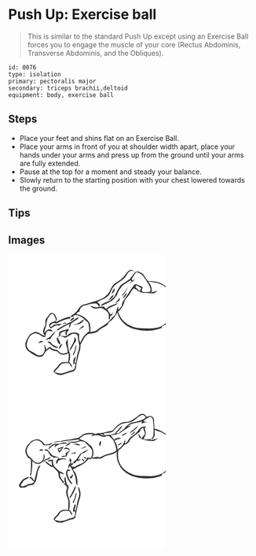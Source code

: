 # Push Up: Exercise ball
> This is similar to the standard Push Up except using an Exercise Ball forces you to engage the muscle of your core (Rectus Abdominis, Transverse Abdominis, and the Obliques).

``` 
id: 0076 
type: isolation 
primary: pectoralis major 
secondary: triceps brachii,deltoid 
equipment: body, exercise ball 
``` 

## Steps

 - Place your feet and shins flat on an Exercise Ball.
 - Place your arms in front of you at shoulder width apart, place your hands under your arms and press up from the ground until your arms are fully extended.
 - Pause at the top for a moment and steady your balance.
 - Slowly return to the starting position with your chest lowered towards the ground.

## Tips


## Images

<svg width="241pt" height="300" viewBox="0 0 241 225" xmlns="http://www.w3.org/2000/svg"><g fill="#FFF"><path d="M0 0h241v48.5c-3.89-2.46-7.61-5.48-12.17-6.58-4.89-1.27-9.99-1.6-15.02-1.48-2.82-2.46-4.5-5.8-6.45-8.91-2.14-3.26-6.03-4.41-9.38-5.96-1.23.3-2.45.6-3.67.9-3.16 3.51-5.72 7.52-8.81 11.07-4.49 3.62-9.98 5.88-14.2 9.85-3.63 4.71-5.98 10.2-8.33 15.61-2.16 2.46-4.63 4.68-7.23 6.66-4.64 2.69-11.04 3.5-14.09 8.22l-.02.71c5.43-1.83 10.34-4.84 15.42-7.45 3.76-1.87 5.8-5.73 8.68-8.61 1.8-5.54 4.72-10.71 8.77-14.92 3.79-3.29 8.37-5.46 12.46-8.33.61.7 1.21 1.41 1.81 2.12-1.4.85-2.81 1.68-4.23 2.49.12.11.36.33.49.44 3.33-1.87 6.6-3.96 8.97-7.02-1.41.74-2.81 1.53-4.17 2.35-.4-.64-.79-1.28-1.18-1.92 1.93-4.07 4.28-7.93 7.35-11.25 3.93 1.64 8.2 3.21 10.67 6.91 3.99 5.58 8 11.3 10.44 17.76.9 1.76.09 3.63-.38 5.38-3.81.64-7.76 1.17-11.58.3-2.39-1.77.33-5.05-.03-7.56-2.9-1.24-5.86-2.29-8.69-3.65-1.81-1.18-3.82.26-4.92 1.72-4.41 5.77-7.84 12.2-12.2 18.02-2.71 3.84-5.75 7.89-5.76 12.81-1.68 2.04-3.4 4.04-5.09 6.07-.3-1.93-.59-3.85-.92-5.77-1.34 4.55-2.84 9.04-4.17 13.58-5.18 3.63-8.25 9.43-13.33 13.16-4.33 3.35-9.54 5.42-13.6 9.15-2.86 3.07-7.43 2.44-11.03 4.03.29-4.44.43-9-.86-13.3-1.25-3.63-4.47-5.99-7.13-8.55-3.78-3.47-8.94-4.51-13.64-6.15 1.13-1.13 2.25-2.27 3.35-3.42.38.14 1.15.43 1.53.58.1-4.87 3.44-8.96 8.18-10.03 6.05-1.03 11.92-3.91 18.18-2.75 1.42.74 2.05 2.33 3.05 3.49.74 1.43 2.35.16 2.11-1.08-.35-2.22-2.66-3.11-4.03-4.63 4.31-3.55 10.09-4.5 14.49-7.96 5.61-3.28 6.16-10.36 9.87-15.14 5.05-6.82 14.26-8.95 19.01-16.06 1.8-3.01 3.36-6.51 6.65-8.17 2.25-.83 4.66-.14 6.96.04-2.33-.9-4.87-2.67-7.42-1.5-5.51 3.15-7.74 9.51-12.69 13.27-3.99 3.83-9.82 5.31-13.06 9.97-3.53 4.01-4.16 9.84-8.21 13.47-2.72 2.52-5.3 5.43-8.86 6.78-3.85 1.56-7.69 3.18-11.72 4.23-4.8 1.21-9.31 3.45-14.23 4.19-4.29.59-7.7 3.74-9.89 7.3-2.74 4.82-7.48 7.99-11.99 10.98.7.56 1.39 1.12 2.09 1.68 1.63-1.26 3.29-2.5 4.95-3.74 1.52.22 3.04.43 4.56.65 2.05 1.26 4.3 2.16 6.39 3.34 3.09 2.4 5.43 5.72 8.99 7.51 1.08 4.47 1.89 9.01 1.88 13.62-6.48 3.96-11.21 10.25-13.65 17.4-2.77-4.05-1.89-9-2-13.59-5.78-3.52-13.73-2.53-18.31 2.52-1.09.42-2.21.8-3.31 1.2-1.89-.33-3.79-.57-5.69-.8l.01.85c2.06.44 4.08 1.09 5.79 2.38 4.04-1.6 7.34-4.55 11.32-6.22 2.61-.5 6.46-.42 7.81 2.35.78 2.54.59 5.26 1.12 7.86.42 3.01 1.67 5.91 1.46 8.99-.28 5.63-2.94 10.76-3.72 16.29-.42 2.82-1.05 5.61-1.48 8.43-.52.23-1.55.71-2.07.94.67-3.47 1.61-6.89 1.99-10.4-3.79 2.74-4.68 8.42-3.27 12.67l1.12-2.44c.54.6 1.07 1.2 1.61 1.81-.42 2.77-.53 5.77-2.3 8.11-6.09 1.35-11.67 4.33-17.8 5.53-4.08.9-8.11-.69-11.97-1.82 1.41-2.1 3.1-3.97 4.93-5.71 2.57-2.48 3.9-6.45 7.65-7.5 3.2-.53 6.51-.7 9.73-.23 1.83 2.1 3.08 4.63 4.86 6.77-.11-3.52-2.09-6.49-4.66-8.73 1.65-4.77 2.13-10.12.34-14.93-2.27-6.38-2.79-13.25-2.39-19.98-1.22 1.61-2.53 3.23-3.12 5.19.48 5.09 3.13 9.91 3 15.07-3.45 1.11-7.3 2.7-10.82.91-1.98-1.26-3.55-3.05-5.2-4.7-1.79-.25-3.6-.35-5.35-.82-2.39-.77-4.01-2.96-6.38-3.74-1.81 1.23-3.35 2.8-4.91 4.32-.66-2.74-1.3-5.62-3.34-7.71.3 3.27 1.85 6.7.41 9.9-.98 2.54-2.28 5.63-5.34 6.08-5.33 1.83-9.4-3.34-13.92-5.25-4.67-1.97-8.49-6.77-7.94-12.01 1.13-4.11 2.47-8.36 5.13-11.76 2.73-2.85 6.83-5.16 10.86-3.89 3.41 1.04 6.14 3.47 9.22 5.16 1.34.45 3.55.41 3.66-1.43.19-3 .77-6.88 4.05-7.99 2.15.19 4.21.84 6.34 1.17.18-2.88-3.15-3.11-5.25-3.52-3.12.78-5.29 3.48-7.49 5.66.56-2.95 1.64-5.74 2.61-8.57 1.39-4.13 1-8.71 2.72-12.74 2.03-2.92 3.62-6.59 7.09-8.08 3.72 1.86 4.77 6.34 6.05 9.95-2.05 3.26-7.27 2.13-9.54 5.43-2.49 2.05-.33 5.12.96 7.19 4.13-1.65 7.65-6.09 12.48-4.28 1.78-.84 3.53-1.73 5.29-2.61-4.09.13-8.22.05-12.22 1.05-1.67 1.28-3.5 4.3-5.89 3.06-1.39-1.5.88-2.69 1.75-3.75 2.11-2.36 5.36-1.53 8.09-1.18 6.58-3.83 13.7-6.65 21.3-7.56-.36-.9-.71-1.81-1.06-2.71-7.81 1.33-14.89 4.87-21.85 8.47.67-1.49 1.35-2.96 2.04-4.43-1.14-3.04-1.94-6.47-4.67-8.54-1.91-1.89-5.51-1.65-6.85.81-1.8 2.85-4.25 5.24-5.92 8.16-.71 3.23.56 6.74-.93 9.82-1.29 2.93-3.12 5.79-3.08 9.12.54 2.15 2.02 3.91 3 5.86-5.68-.81-9.71-7.16-15.92-5.73-3.43 1.43-7.38 3-9 6.62-2.78 4.93-6.83 10.6-4.32 16.5 1.4 5.07 6.37 7.61 10.35 10.43 4.15 2.24 8.8 5.2 13.71 3.76 2.41-.52 3.23-3.2 4.54-4.97 1.8-3.36 5.25-5.25 7.94-7.79 2.68 3.21 6.67 4.39 10.72 4.48 2.5 1.85 4.59 4.71 7.91 5.02 3.41.82 6.83-.33 9.82-1.93 1.7 4.51.4 9.2-.47 13.71-2.78-.11-5.6-.31-8.36.15-3.65 1.06-6.18 4.21-8.09 7.32-2.23 1.98-4.19 4.24-5.78 6.75 3.04 4.2 8.32 6.05 13.35 5.1 5.44-1.84 10.81-3.94 16.43-5.19 3.59-.75 4.69-4.92 4.98-8.08.3-4.57 1.56-9 2.66-13.42 1.44-6.54 4.44-12.86 3.94-19.71 3.87-5.23 5.44-12.57 11.65-15.75 4.15-1.1 8.57-1.12 12.61-2.65 2.47-1.31 4.11-3.73 6.52-5.12 4.5-2.98 10.77-4.52 12.58-10.26 5.78-3.57 9.64-9.3 12.98-15.06 2.77 12.4 13.39 21.78 25.3 25.25 14.16 4.05 29.76 3.96 43.43-1.88-.35-.27-1.06-.8-1.42-1.07 1.99-1.76 4.51-2.72 6.92-3.75V225H0V0m176.67 58.76c-1.4 1.48-2.58 3.15-3.38 5.03 5.1-3.48 7.22-9.34 9.45-14.8-2.21 3.14-3.4 6.93-6.07 9.77m-18.56 1.19c2.63-2.04 4.93-4.79 4.71-8.34-2.91 1.84-3.92 5.2-4.71 8.34m16.91 7.42c2.77-2.42 6.19-5.45 6.05-9.42-2.34 2.9-5.12 5.69-6.05 9.42m-21.78 1.98c3.71-1.23 6.8-3.87 7.73-7.77-3.63 1.06-5.06 5.32-7.73 7.77m16.59-3.26c-1.67 3.12-3.99 5.79-7.03 7.63 3.27-.95 9.43-3.28 7.03-7.63m-20.14 16.7c-1.27-1.18-2.52-2.39-3.76-3.6-3.36.21-6.74.3-10.06 1-3.84 1.12-7.04-2.09-10.79-2.17 2.3 1.87 4.64 4.34 7.84 4.31 3.05.27 5.97-1.02 8.99-.91 3.8.86 6.74 3.64 9.66 6.05 3.23 3.23 1.75 8.21 2.18 12.26 2.02-1.44 1.77-4.1 2.21-6.26.49-.12 1.47-.36 1.96-.49.94-1.74 1.84-3.51 2.55-5.36-.8.85-1.57 1.72-2.31 2.63-.39.32-1.17.97-1.56 1.29-1.72-2.62-3.38-5.28-5.27-7.79 4.85-4.67 12.12-5.18 16.88-9.9-6.57 2.07-13.54 3.82-18.52 8.94m-55.16 18.7c1.35-.59 2.76-1.14 3.89-2.11.79-1.01 3.49-2.02 1.65-3.53-2.43 1.14-4.82 2.92-5.54 5.64m.05 1.89c-7.16 3.04-14.07 6.68-20.46 11.12.34.29 1.01.87 1.35 1.16 5.74-4.02 11.98-7.21 18.42-9.95-.6 2.03-1.13 4.09-.99 6.23 1.76-1.71 2.82-4.04 2.61-6.53 3.21-2.43 6.53-4.71 9.99-6.77 1.23-.66 1.88-1.74 1.95-3.23-4.69 2-8.54 5.39-12.87 7.97m5.44 3.41c.6.21 1.19.41 1.78.62 3.07-1.56 7.02-.57 9.63-3.08 1.74-1.56 4.33-2.99 3.84-5.75-4.56 3.56-9.28 7.51-15.25 8.21m-16.43-1.97c1.47.78 3.28.24 4.87.17.03-.28.1-.84.13-1.12-1.51-.01-4.18-.46-5 .95m30.87 3.4c-1.9 1.61-3.77 3.25-5.67 4.87-.09.5-.28 1.5-.37 1.99.62-.7 1.24-1.41 1.86-2.12 1.8-.9 3.54-1.93 5.31-2.89-.39-.61-.79-1.22-1.13-1.85m-36.28 9.53c-.25 1.79-.47 3.58-.66 5.38-.49 1.05-.94 2.12-1.37 3.21 1.32-1.04 2.52-2.21 3.69-3.41-.01-.77-.02-2.3-.03-3.07 2.55-2.31 6.06-2.97 9.23-3.99-2.34 2.02-1.95 4.59-.98 7.13h1.27c.02-2.67.2-5.53 2.68-7.1.06-.75.17-2.24.23-2.99-4.54 2.01-9.58 2.57-14.06 4.84m-13.1 6.16c-2.01 2.88-6.24 3.13-7.84 6.41 1.82-.45 3.52-1.2 5.18-2.04.34.49 1.02 1.48 1.36 1.97 1.37-4.87 5.25-8.1 7.95-12.14 1.17-.62 2.36-1.19 3.5-1.87-4.26 1.15-7.6 4.2-10.15 7.67m8.79 3.79c.53 1.7.98 3.43 1.41 5.17 1.46 1.15 2.14 4.25 4.34 3.73-.13-3.88-2.84-6.97-4.07-10.53-.56.54-1.12 1.08-1.68 1.63m27.41-1.72c.5 7.78-6.04 13.37-7.69 20.5 4.93-3.59 5.36-10.59 10.06-14.29-.37-2.15.28-5.35-2.37-6.21m-55.41 9.05c2.65-.64 5.25-1.47 7.79-2.47-2.73-2.22-6.48-.44-7.79 2.47m13.57-1.85c2.5 1.08 4.79 2.52 6.54 4.65 2.74 3.13 7.15 5.27 11.29 3.85-2.97-1.4-6.08-2.51-8.96-4.11-1.69-1.28-2.65-3.29-4.35-4.56-1.38-1.11-3.06-.1-4.52.17m18 11.34c2.28-2.47 3.78-5.52 5.34-8.47-3.99.68-4.94 5.07-5.34 8.47M101.1 147c-.59 2.37-3.38 4.55-1.62 7.02 2.64-5.06 4.41-10.56 4.96-16.25-2.43 2.44-2.09 6.21-3.34 9.23z"/><path d="M214.15 41.01c4.28.68 8.58 1.26 12.85 1.99 5.06 1.4 9.73 3.98 14 7.01v54.34c-3.18 2.57-6.64 4.92-10.53 6.27-5.1 1.55-10.48 1.91-15.78 2.05-9.66-.5-19.96.36-28.67-4.66-8.82-3.92-15.43-11.84-18.1-21.07 4.78-3.84 8.05-9.23 9.64-15.12.78-4.13 4.52-6.42 6.75-9.68 2.68-3.46 4.1-7.84 7.58-10.67 5.11 2.82 9.93 7.08 16.09 7.12 3.68-.35 7.36-.04 11.01.5 3.63.71 6.61-1.88 9.34-3.83-3.22.75-6.41 1.63-9.65 2.29 2.35-5.99-1.52-11.65-4.53-16.54z"/><path d="M195.62 46.79c2.81.96 5.23 2.69 7.65 4.36-.94 1.54-1.75 3.17-2.17 4.94-2.35-2.08-4.51-4.36-6.79-6.52l1.31-2.78z"/></g><g fill="#333"><path d="M185.71 23.77c2.55-1.17 5.09.6 7.42 1.5-2.3-.18-4.71-.87-6.96-.04-3.29 1.66-4.85 5.16-6.65 8.17-4.75 7.11-13.96 9.24-19.01 16.06-3.71 4.78-4.26 11.86-9.87 15.14-4.4 3.46-10.18 4.41-14.49 7.96 1.37 1.52 3.68 2.41 4.03 4.63.24 1.24-1.37 2.51-2.11 1.08-1-1.16-1.63-2.75-3.05-3.49-6.26-1.16-12.13 1.72-18.18 2.75-4.74 1.07-8.08 5.16-8.18 10.03-.38-.15-1.15-.44-1.53-.58-1.1 1.15-2.22 2.29-3.35 3.42 4.7 1.64 9.86 2.68 13.64 6.15 2.66 2.56 5.88 4.92 7.13 8.55 1.29 4.3 1.15 8.86.86 13.3 3.6-1.59 8.17-.96 11.03-4.03 4.06-3.73 9.27-5.8 13.6-9.15 5.08-3.73 8.15-9.53 13.33-13.16 1.33-4.54 2.83-9.03 4.17-13.58.33 1.92.62 3.84.92 5.77 1.69-2.03 3.41-4.03 5.09-6.07.01-4.92 3.05-8.97 5.76-12.81 4.36-5.82 7.79-12.25 12.2-18.02 1.1-1.46 3.11-2.9 4.92-1.72 2.83 1.36 5.79 2.41 8.69 3.65.36 2.51-2.36 5.79.03 7.56 3.82.87 7.77.34 11.58-.3.47-1.75 1.28-3.62.38-5.38-2.44-6.46-6.45-12.18-10.44-17.76-2.47-3.7-6.74-5.27-10.67-6.91-3.07 3.32-5.42 7.18-7.35 11.25.39.64.78 1.28 1.18 1.92 1.36-.82 2.76-1.61 4.17-2.35-2.37 3.06-5.64 5.15-8.97 7.02-.13-.11-.37-.33-.49-.44 1.42-.81 2.83-1.64 4.23-2.49-.6-.71-1.2-1.42-1.81-2.12-4.09 2.87-8.67 5.04-12.46 8.33-4.05 4.21-6.97 9.38-8.77 14.92-2.88 2.88-4.92 6.74-8.68 8.61-5.08 2.61-9.99 5.62-15.42 7.45l.02-.71c3.05-4.72 9.45-5.53 14.09-8.22 2.6-1.98 5.07-4.2 7.23-6.66 2.35-5.41 4.7-10.9 8.33-15.61 4.22-3.97 9.71-6.23 14.2-9.85 3.09-3.55 5.65-7.56 8.81-11.07 1.22-.3 2.44-.6 3.67-.9 3.35 1.55 7.24 2.7 9.38 5.96 1.95 3.11 3.63 6.45 6.45 8.91 5.03-.12 10.13.21 15.02 1.48 4.56 1.1 8.28 4.12 12.17 6.58v1.51c-4.27-3.03-8.94-5.61-14-7.01-4.27-.73-8.57-1.31-12.85-1.99 3.01 4.89 6.88 10.55 4.53 16.54 3.24-.66 6.43-1.54 9.65-2.29-2.73 1.95-5.71 4.54-9.34 3.83-3.65-.54-7.33-.85-11.01-.5-6.16-.04-10.98-4.3-16.09-7.12-3.48 2.83-4.9 7.21-7.58 10.67-2.23 3.26-5.97 5.55-6.75 9.68-1.59 5.89-4.86 11.28-9.64 15.12 2.67 9.23 9.28 17.15 18.1 21.07 8.71 5.02 19.01 4.16 28.67 4.66 5.3-.14 10.68-.5 15.78-2.05 3.89-1.35 7.35-3.7 10.53-6.27v2.26c-2.41 1.03-4.93 1.99-6.92 3.75.36.27 1.07.8 1.42 1.07-13.67 5.84-29.27 5.93-43.43 1.88-11.91-3.47-22.53-12.85-25.3-25.25-3.34 5.76-7.2 11.49-12.98 15.06-1.81 5.74-8.08 7.28-12.58 10.26-2.41 1.39-4.05 3.81-6.52 5.12-4.04 1.53-8.46 1.55-12.61 2.65-6.21 3.18-7.78 10.52-11.65 15.75.5 6.85-2.5 13.17-3.94 19.71-1.1 4.42-2.36 8.85-2.66 13.42-.29 3.16-1.39 7.33-4.98 8.08-5.62 1.25-10.99 3.35-16.43 5.19-5.03.95-10.31-.9-13.35-5.1 1.59-2.51 3.55-4.77 5.78-6.75 1.91-3.11 4.44-6.26 8.09-7.32 2.76-.46 5.58-.26 8.36-.15.87-4.51 2.17-9.2.47-13.71-2.99 1.6-6.41 2.75-9.82 1.93-3.32-.31-5.41-3.17-7.91-5.02-4.05-.09-8.04-1.27-10.72-4.48-2.69 2.54-6.14 4.43-7.94 7.79-1.31 1.77-2.13 4.45-4.54 4.97-4.91 1.44-9.56-1.52-13.71-3.76-3.98-2.82-8.95-5.36-10.35-10.43-2.51-5.9 1.54-11.57 4.32-16.5 1.62-3.62 5.57-5.19 9-6.62 6.21-1.43 10.24 4.92 15.92 5.73-.98-1.95-2.46-3.71-3-5.86-.04-3.33 1.79-6.19 3.08-9.12 1.49-3.08.22-6.59.93-9.82 1.67-2.92 4.12-5.31 5.92-8.16 1.34-2.46 4.94-2.7 6.85-.81 2.73 2.07 3.53 5.5 4.67 8.54-.69 1.47-1.37 2.94-2.04 4.43 6.96-3.6 14.04-7.14 21.85-8.47.35.9.7 1.81 1.06 2.71-7.6.91-14.72 3.73-21.3 7.56-2.73-.35-5.98-1.18-8.09 1.18-.87 1.06-3.14 2.25-1.75 3.75 2.39 1.24 4.22-1.78 5.89-3.06 4-1 8.13-.92 12.22-1.05-1.76.88-3.51 1.77-5.29 2.61-4.83-1.81-8.35 2.63-12.48 4.28-1.29-2.07-3.45-5.14-.96-7.19 2.27-3.3 7.49-2.17 9.54-5.43-1.28-3.61-2.33-8.09-6.05-9.95-3.47 1.49-5.06 5.16-7.09 8.08-1.72 4.03-1.33 8.61-2.72 12.74-.97 2.83-2.05 5.62-2.61 8.57 2.2-2.18 4.37-4.88 7.49-5.66 2.1.41 5.43.64 5.25 3.52-2.13-.33-4.19-.98-6.34-1.17-3.28 1.11-3.86 4.99-4.05 7.99-.11 1.84-2.32 1.88-3.66 1.43-3.08-1.69-5.81-4.12-9.22-5.16-4.03-1.27-8.13 1.04-10.86 3.89-2.66 3.4-4 7.65-5.13 11.76-.55 5.24 3.27 10.04 7.94 12.01 4.52 1.91 8.59 7.08 13.92 5.25 3.06-.45 4.36-3.54 5.34-6.08 1.44-3.2-.11-6.63-.41-9.9 2.04 2.09 2.68 4.97 3.34 7.71 1.56-1.52 3.1-3.09 4.91-4.32 2.37.78 3.99 2.97 6.38 3.74 1.75.47 3.56.57 5.35.82 1.65 1.65 3.22 3.44 5.2 4.7 3.52 1.79 7.37.2 10.82-.91.13-5.16-2.52-9.98-3-15.07.59-1.96 1.9-3.58 3.12-5.19-.4 6.73.12 13.6 2.39 19.98 1.79 4.81 1.31 10.16-.34 14.93 2.57 2.24 4.55 5.21 4.66 8.73-1.78-2.14-3.03-4.67-4.86-6.77-3.22-.47-6.53-.3-9.73.23-3.75 1.05-5.08 5.02-7.65 7.5-1.83 1.74-3.52 3.61-4.93 5.71 3.86 1.13 7.89 2.72 11.97 1.82 6.13-1.2 11.71-4.18 17.8-5.53 1.77-2.34 1.88-5.34 2.3-8.11-.54-.61-1.07-1.21-1.61-1.81l-1.12 2.44c-1.41-4.25-.52-9.93 3.27-12.67-.38 3.51-1.32 6.93-1.99 10.4.52-.23 1.55-.71 2.07-.94.43-2.82 1.06-5.61 1.48-8.43.78-5.53 3.44-10.66 3.72-16.29.21-3.08-1.04-5.98-1.46-8.99-.53-2.6-.34-5.32-1.12-7.86-1.35-2.77-5.2-2.85-7.81-2.35-3.98 1.67-7.28 4.62-11.32 6.22-1.71-1.29-3.73-1.94-5.79-2.38l-.01-.85c1.9.23 3.8.47 5.69.8 1.1-.4 2.22-.78 3.31-1.2 4.58-5.05 12.53-6.04 18.31-2.52.11 4.59-.77 9.54 2 13.59 2.44-7.15 7.17-13.44 13.65-17.4.01-4.61-.8-9.15-1.88-13.62-3.56-1.79-5.9-5.11-8.99-7.51-2.09-1.18-4.34-2.08-6.39-3.34-1.52-.22-3.04-.43-4.56-.65-1.66 1.24-3.32 2.48-4.95 3.74-.7-.56-1.39-1.12-2.09-1.68 4.51-2.99 9.25-6.16 11.99-10.98 2.19-3.56 5.6-6.71 9.89-7.3 4.92-.74 9.43-2.98 14.23-4.19 4.03-1.05 7.87-2.67 11.72-4.23 3.56-1.35 6.14-4.26 8.86-6.78 4.05-3.63 4.68-9.46 8.21-13.47 3.24-4.66 9.07-6.14 13.06-9.97 4.95-3.76 7.18-10.12 12.69-13.27m9.91 23.02l-1.31 2.78c2.28 2.16 4.44 4.44 6.79 6.52.42-1.77 1.23-3.4 2.17-4.94-2.42-1.67-4.84-3.4-7.65-4.36z"/><path d="M176.67 58.76c2.67-2.84 3.86-6.63 6.07-9.77-2.23 5.46-4.35 11.32-9.45 14.8.8-1.88 1.98-3.55 3.38-5.03zM158.11 59.95c.79-3.14 1.8-6.5 4.71-8.34.22 3.55-2.08 6.3-4.71 8.34zM175.02 67.37c.93-3.73 3.71-6.52 6.05-9.42.14 3.97-3.28 7-6.05 9.42zM153.24 69.35c2.67-2.45 4.1-6.71 7.73-7.77-.93 3.9-4.02 6.54-7.73 7.77zM169.83 66.09c2.4 4.35-3.76 6.68-7.03 7.63 3.04-1.84 5.36-4.51 7.03-7.63zM149.69 82.79c4.98-5.12 11.95-6.87 18.52-8.94-4.76 4.72-12.03 5.23-16.88 9.9 1.89 2.51 3.55 5.17 5.27 7.79.39-.32 1.17-.97 1.56-1.29.74-.91 1.51-1.78 2.31-2.63-.71 1.85-1.61 3.62-2.55 5.36-.49.13-1.47.37-1.96.49-.44 2.16-.19 4.82-2.21 6.26-.43-4.05 1.05-9.03-2.18-12.26-2.92-2.41-5.86-5.19-9.66-6.05-3.02-.11-5.94 1.18-8.99.91-3.2.03-5.54-2.44-7.84-4.31 3.75.08 6.95 3.29 10.79 2.17 3.32-.7 6.7-.79 10.06-1 1.24 1.21 2.49 2.42 3.76 3.6zM94.53 101.49c.72-2.72 3.11-4.5 5.54-5.64 1.84 1.51-.86 2.52-1.65 3.53-1.13.97-2.54 1.52-3.89 2.11zM94.58 103.38c4.33-2.58 8.18-5.97 12.87-7.97-.07 1.49-.72 2.57-1.95 3.23-3.46 2.06-6.78 4.34-9.99 6.77.21 2.49-.85 4.82-2.61 6.53-.14-2.14.39-4.2.99-6.23-6.44 2.74-12.68 5.93-18.42 9.95-.34-.29-1.01-.87-1.35-1.16 6.39-4.44 13.3-8.08 20.46-11.12zM100.02 106.79c5.97-.7 10.69-4.65 15.25-8.21.49 2.76-2.1 4.19-3.84 5.75-2.61 2.51-6.56 1.52-9.63 3.08-.59-.21-1.18-.41-1.78-.62zM83.59 104.82c.82-1.41 3.49-.96 5-.95-.03.28-.1.84-.13 1.12-1.59.07-3.4.61-4.87-.17zM114.46 108.22c.34.63.74 1.24 1.13 1.85-1.77.96-3.51 1.99-5.31 2.89-.62.71-1.24 1.42-1.86 2.12.09-.49.28-1.49.37-1.99 1.9-1.62 3.77-3.26 5.67-4.87zM78.18 117.75c4.48-2.27 9.52-2.83 14.06-4.84-.06.75-.17 2.24-.23 2.99-2.48 1.57-2.66 4.43-2.68 7.1h-1.27c-.97-2.54-1.36-5.11.98-7.13-3.17 1.02-6.68 1.68-9.23 3.99.01.77.02 2.3.03 3.07-1.17 1.2-2.37 2.37-3.69 3.41.43-1.09.88-2.16 1.37-3.21.19-1.8.41-3.59.66-5.38zM65.08 123.91c2.55-3.47 5.89-6.52 10.15-7.67-1.14.68-2.33 1.25-3.5 1.87-2.7 4.04-6.58 7.27-7.95 12.14-.34-.49-1.02-1.48-1.36-1.97-1.66.84-3.36 1.59-5.18 2.04 1.6-3.28 5.83-3.53 7.84-6.41zM73.87 127.7c.56-.55 1.12-1.09 1.68-1.63 1.23 3.56 3.94 6.65 4.07 10.53-2.2.52-2.88-2.58-4.34-3.73-.43-1.74-.88-3.47-1.41-5.17zM101.28 125.98c2.65.86 2 4.06 2.37 6.21-4.7 3.7-5.13 10.7-10.06 14.29 1.65-7.13 8.19-12.72 7.69-20.5zM45.87 135.03c1.31-2.91 5.06-4.69 7.79-2.47-2.54 1-5.14 1.83-7.79 2.47zM59.44 133.18c1.46-.27 3.14-1.28 4.52-.17 1.7 1.27 2.66 3.28 4.35 4.56 2.88 1.6 5.99 2.71 8.96 4.11-4.14 1.42-8.55-.72-11.29-3.85-1.75-2.13-4.04-3.57-6.54-4.65zM77.44 144.52c.4-3.4 1.35-7.79 5.34-8.47-1.56 2.95-3.06 6-5.34 8.47zM101.1 147c1.25-3.02.91-6.79 3.34-9.23-.55 5.69-2.32 11.19-4.96 16.25-1.76-2.47 1.03-4.65 1.62-7.02z"/></g></svg>
<svg width="241pt" height="300" viewBox="0 0 241 225" xmlns="http://www.w3.org/2000/svg"><g fill="#FFF"><path d="M0 0h241v48.46c-5.29-3.88-11.12-6.93-17.64-8.1-.31-4.77-.32-9.55-.75-14.31-.15-2.18-1.98-3.81-3.83-4.7-2.45-.82-4.94.35-7.3.96-1.59-2.14-3.35-4.95-6.46-4.42-3.08-.46-5.24 2.07-7.49 3.68-3.73 2.72-7.56 5.39-11.79 7.28-3.7 1.69-7.98.7-11.76 2.15-5.51 1.96-9.5 6.48-13.29 10.73-1.62 2.08-4.49 2-6.81 2.59-4.05.62-7.77 2.76-11.93 2.64-3.28.01-6.5.66-9.62 1.6-1.16-.77-2.29-1.81-3.78-1.72-4.85-.02-10.14-.33-14.41 2.37-2.62 1.83-5.11 3.83-7.79 5.57-2.52 0-5.03.29-7.44 1.02-6.2 1.8-12.96.95-18.91 3.66-2.94-.38-6.02-.57-8.64 1.07-.89.54-1.77 1.08-2.64 1.63 3.89-1.06 7.75-2.98 11.88-1.88 5.76-1.19 11.59-1.98 17.45-2.35 3.81-.65 7.67-1.68 11.54-.77-5.79 4.37-13.31 2.73-20.02 3.14 3.2.45 6.5.56 9.54 1.74 3.56-.54 7.13-1.29 10.39-2.85 2.37.27 4.74.58 7.1.97 2.64 3.01 5.53 5.79 8.4 8.59 4.67 3.88 4.14 11.37 1.15 16.13-1.21-.13-2.41-.25-3.62-.34-.37-.17-1.12-.51-1.49-.68-1.27 2.37-2.32 4.97-4.38 6.79-4.84 3.77-11.39 4.53-15.99 8.68-.04-.53-.13-1.61-.17-2.14-.43.39-1.27 1.19-1.69 1.58-1.03-.66-2.06-1.32-3.08-1.97 1.31-.96 2.62-1.92 3.96-2.85-.69-.53-1.38-1.05-2.07-1.58-.81.86-1.61 1.72-2.4 2.59.34-.72 1.01-2.16 1.35-2.88l-.58-.23c-3.19.9-3.82 5.37-4.99 8.17 1.74.08 2.27-1.79 3.26-2.84 4.18 6.68 8.45 13.78 9.07 21.82.33 2.65.15 5.65 2.11 7.75 1.09-7-.36-13.97-3.41-20.27-.9-1.38-3.24-2.32-2.83-4.18 2-1.12 4.11-2.04 5.93-3.45 6-2.83 12.62-5.8 16.42-11.5.85-.43 1.7-.85 2.55-1.27.37.3 1.12.91 1.49 1.22.56-.65 1.13-1.29 1.7-1.93 3.68 1.61 7.85.07 11.73.52 4.28.58 6.87-3.56 10.79-4.27 5.43-1.94 11.98-1.89 16.13-6.41-1.86 13.34 4.91 27.51 16.85 33.92 5.7 3.97 12.67 5.07 19.32 6.43 8.39.78 17.02 1 25.2-1.32 2.84-.85 5.58-2.02 8.44-2.84-.42-.24-1.26-.73-1.68-.97 1.98-1.85 4.59-2.73 6.93-4.01V225H0V0m35.36 59.13c-1.4 2.6-4.21 3.93-5.88 6.31-1.72 2.51-3.32 5.36-3.29 8.49-.07 4.3 2.27 8.21 4.88 11.45 1.59.15 2.84 1.23 3.59 2.58-.06 7.93.56 15.92-1.38 23.69.45-.13 1.35-.41 1.8-.55.66-7.18 2.39-14.29 1.3-21.55 1.61 1.15 3.27 2.27 4.76 3.58 2.78.32 6.14 1.6 8.55-.4 2.46-1.77 5.33-2.81 7.93-4.35 2.63-.91 6.65-1.36 6.9-4.85-2.62 1.38-5.09 3.14-8.07 3.65-.97.85-1.95 1.69-2.93 2.53 1.73-3.3 3.48-7.64.71-10.91.1 4.12-.03 9.1-3.72 11.76-3.83 3.27-10.19 1.74-12.91-2.23-1.89-3.02-5.2-4.71-7.42-7.43-1.27-2.37-2.04-5.1-2.01-7.78.94-5.62 4.87-10.28 9.33-13.57 5.68-3.51 13.73-.81 15.79 5.63 3.17.26 6.37.38 9.54.06 1.92-.23 3.84-1.28 4.32-3.28-3.99 1.64-8.24 3.42-12.53 1.63-1.91-4.24-6.05-6.5-10.44-7.35-3.04.65-6.16 1.19-8.82 2.89m44.17 3.63c-4 1.79-8.91-.77-12.54 2.19-2.21 1.93-5.46 3.6-5.55 6.92 3.5-2.5 6.11-6.87 10.85-6.96-.64 1.41-1.3 2.82-1.92 4.24 2.64-1.72 4.82-4.3 8.02-4.97 3.94-1.45 8.16-.68 12.22-1.3-3.19-2.58-7.6-1.43-11.08-.12m7.46 4.42c3.27-.99 6.69-2.51 8.54-5.54-3.65.19-6.23 3.05-8.54 5.54m12.81-3.3c3.59.11 7.02 2.69 10.55 1.53-1.78-1.08-3.67-2.27-5.84-1.98-1.6-.43-3.16.13-4.71.45m11.08 7.02c2.96-.53 5.79-1.59 8.5-2.88-2.99-1.13-5.81 1.88-8.5 2.88m-35.46-.23c.61 2 1.23 4 1.89 5.99 3.93-1.56 5.22-5.73 7.4-8.95-3.18.72-6.3 1.68-9.29 2.96m8.96 1.09c1.54-.19 3.07-.88 4.65-.62 1.82.43 3.75 2.24 5.34.33-1.66-.87-3.36-1.66-5.04-2.48-1.99.26-3.88.97-4.95 2.77m-37.11 1.88c1.85.08 3.7.13 5.56.17.03-.45.08-1.37.11-1.82-2.11-.14-4.46-.53-5.67 1.65m8.52-1.45c-.68 2.45 2.54 1.45 3.95 1.96 1.78 2.25 2.95 4.91 4.62 7.24 1.48.95 3.11 1.6 4.71 2.33-.19.43-.57 1.28-.76 1.71 2.76-1.57 5.88-1.4 8.88-.69-2.22 2.47-5.07 5.15-3.78 8.82.36-.09 1.09-.26 1.45-.35.42-1.32.71-2.7 1.43-3.88 3.91-2.01 8.54-3.47 12.82-1.63-1.59-2.83-5.23-1.73-7.86-2.41-.9.36-1.8.73-2.7 1.09-1.36-3.07-5.22-3.15-7.98-4.17-5.14-1.26-7.31-6.6-10.76-10.02-1.34-.14-2.68-.14-4.02 0m55.2 5.67c-3.95 3.75-5.51 9.73-10.7 12.27-.26.75-.78 2.23-1.04 2.97 2.66-.11 4.55-1.27 4.84-3.89l4.59.15c-.56-1.05-1.11-2.1-1.66-3.16 1.9-2.67 3.48-5.54 5.16-8.35 4.85.78 6.97-4.29 10.92-5.83-4.51.78-7.96 4.1-12.11 5.84m-22.04-.93c-2.03.67-.97 3.01-1.03 4.5-2.18.56-5.85-.53-6.21 2.63 2.6-.58 5.16-1.37 7.82-1.66-.09-4 3.28-6.46 5.28-9.51-2.45.57-3.57 3.11-5.86 4.04m6.78 1.44c2.46.06 4.91-.12 7.36-.35.13-.36.4-1.09.54-1.45-2.69.29-5.5.44-7.9 1.8m19.33 4.86c.73 1.78 2.51 2.51 4.25 2.99-.47-2.15-2.32-2.77-4.25-2.99M93.8 84.92c.4 2.05-1.38 6.72 2.17 6.15.93-.86.14-2.35.26-3.46-.81-.9-1.61-1.8-2.43-2.69m15.18 1.5c-.85 1.21-.6 1.93.75 2.15.86-1.22.6-1.93-.75-2.15m2.96-.06c.95 1.71 2.31 3.14 4.09 4 .57-2.81-1.81-3.8-4.09-4m-51.55 3.71c2.04 0 4.09-.11 6.11-.43-.03 2.41.04 4.83.27 7.23-3.65-2.16-6.61-5.34-10.39-7.26.33 2.91 3.07 4.21 5.07 5.89 1.92 1.45 3.89 3.83 6.58 2.76 2.66 2.64 5.21 5.39 7.9 8 1.25 3.18.46 7.19 2.77 9.98 1.83 2.38 3.71 4.73 5.29 7.3.49-.53.97-1.07 1.45-1.61-3.31-4.06-7.33-8.47-6.36-14.17 2.08.78 4.13 1.64 6.26 2.28-1.19-3.1-4.62-3.78-7.28-5.09-2.43-1.91-4.63-4.09-6.82-6.25-2.97-3.01-3-7.54-2.88-11.48-2.5 1.06-6.79-.07-7.97 2.85M47 96.95c-4.35 6.99-4.74 15.36-7.31 23.01-1.38-2.54-3.2-4.8-5.45-6.62-.51.96-1.27 1.64-2.29 2.04 1.11.32 2.2.68 3.28 1.1.89 2.08 2.62 3.59 4.67 4.51-1.64 1.67-3.4 3.46-5.93 3.39-5.06.11-8.86 4.64-14.07 3.75-.26-.83-.53-1.66-.79-2.49 1.92-1.67 2.95-4.01 4.37-6.06 2.6-2.37 7.05-2.41 8.42-6.14-4.23 1.64-9.17 2.87-11.86 6.86-1.31 1.85-2.63 3.75-3.53 5.84-.57 1.82 1 3.07 2.21 4.12 2.14-.12 4.3-.07 6.44-.35 2.85-.52 4.83-3.24 7.83-3.33 2.07-.16 4.14-.49 5.99-1.51.93-1.67 2.08-3.2 3.18-4.76 1.38-5.17 2.34-10.45 3.25-15.72.94-2.89 2.71-5.43 3.79-8.26-.55.15-1.65.47-2.2.62m42.73 6.76c-2.04 2.8-1.64 6.6-.35 9.63 1.98 4.42 3.72 9.71 8.6 11.72-.52-3.02-3.34-4.76-4.45-7.5-1.54-3.6-3.88-7.42-2.99-11.48.4-2.44 2.98-1.41 4.59-1.54-.8-2.1-4.39-3.45-5.4-.83m8.06 6.14c-.31.65-.91 1.95-1.21 2.59-.97.51-1.92 1.05-2.85 1.63.63.91 1.33 1.77 2.03 2.63 1.27-2.05 4.87-4.6 2.03-6.85m-11.1 3.81c-1.44 3.41-1.12 6.98.42 10.27l-3.13-.36c1.74 1.39 3.81 2.53 5.05 4.45 2.19 2.77-.89 5.98-.49 9.04-.06 4.39 2.05 8.31 3.23 12.42.56 4.93-.2 9.88-.27 14.82l-2.72-.68c-.43.13-1.29.4-1.72.53-5.32-1.53-9.92 3.11-12.25 7.39-2.1 2.05-4.54 3.9-5.58 6.75 1.4 1.36 2.76 2.76 4.13 4.16 2.79.48 5.59 1.23 8.45 1.12 5.65-1.94 11.2-4.31 17.11-5.38 1.79-.32 2.83-2.02 4.03-3.21l-.36-2.68c2.07-.89.86-3.46 1.42-5.14 1.53-7.14 3.34-14.24 5.47-21.23 1.82-5.83 1.11-12.62-2.64-17.55-.33 4.33 2.35 8.29 1.53 12.62-.43 5.48-3.25 10.42-3.69 15.89-.36 3-1.41 5.87-1.76 8.88-.5-.7-.99-1.41-1.47-2.11.76-2.63 1.51-5.28 1.75-8.01-2.36.08-2.5 2.55-3.13 4.25-.7 2.54-2.1 5.9.6 7.8l.41-2.67c2.39 3.08 1.38 8.19-1.34 10.64-5.99.83-11.13 4.32-17.12 5.17-3.97 1.02-7.94-.55-11.69-1.69 1.09-3.98 5.56-5.32 7.16-8.98 2.71-5.5 9.55-4.96 14.7-4.6 1.74 1.39 2.43 3.58 3.43 5.48.47.14 1.4.43 1.87.58-.92-3.02-2.33-5.97-5.03-7.78 1.26-6.04 1.75-12.58-.71-18.4-.94-3.87-2.56-7.96-1-11.91.76-2.6 1.92-6.94-1.51-8.1-.85-2.75-1.85-5.48-1.95-8.38.05-1.28-.39-2.43-1.2-3.4m15.24 14.96c-1.62 4.06-3.87 7.81-5.69 11.77-.96 1.98-2.7 3.71-2.67 6.05 3.28-2.27 4.51-6.18 6.49-9.45 1.59-3.01 3.27-6.15 3.24-9.67-.35.33-1.03.98-1.37 1.3m.02 15.3c-.5 2.95-1.8 5.64-3.44 8.12.23.48.68 1.43.9 1.91 2.84-4.91 4.33-10.44 5.11-16.02-2.08 1.24-1.9 3.94-2.57 5.99z"/><path d="M188.03 30c5.96-2.49 9.97-8.23 16.03-10.49 2.9-.94 5.06 1.73 6.19 4.04-3.76 3.02-8.5 4.06-12.89 5.79-3.87 1.32-8.29.93-11.82 3.23-3.1 1.77-5.64 4.32-7.84 7.11-2.26 3.17-6.53 4.1-8.44 7.6-1.88-.02-3.76-.03-5.64-.02 5.13-2.18 7.87-7.27 11.33-11.33-3.17.84-5.23 3.31-6.83 6.01-1.17 2.32-4.99 2.8-4.82 5.76-2.5.67-4.98 1.4-7.43 2.24-4.35-1.42-8.73 2.12-12.94-.01-.8-.42-2.4-1.28-3.2-1.7 2.94-.34 5.28 1.63 8.04 2.11-.51-.72-1.54-2.17-2.06-2.9 4.67-.75 9.66-.58 14-2.71 3.52-3.8 6.95-7.86 11.39-10.64 5.14-3.15 11.47-1.97 16.93-4.09z"/><path d="M206.43 28.16c3.6-1.95 6.7-4.95 10.76-5.97 1.9.29 3.37 2.04 3.68 3.89 1.46 6.89 1.35 13.99 1.13 20.99-.11 3.03-.28 6.73-3.49 8.18.61.4 1.23.79 1.84 1.19 1.33-2.03 3.22-3.91 3.59-6.41.09-2.63-.36-5.24-.59-7.85 6.16 1.93 12.59 3.65 17.65 7.9v54.28c-7.85 7.26-18.92 8.68-29.17 8.22-7.23-.51-14.77.16-21.61-2.7-5.59-2.36-11.23-5.23-15.15-10-6.73-6.9-8.74-17.3-6.7-26.52a37.3 37.3 0 0 0 9.28-8.66c4.25-.85 7.24-4.3 8.83-8.15 4.51-4.32 9.51-8.13 14.68-11.63.34-2.89 2.29-4.88 4.75-6.2 1.18 3.04 2.2 6.15 3.21 9.25-.52.8-1.03 1.6-1.55 2.4-1.6 1.39-2.88 3.08-3.91 4.93-1.56-2.78-3-5.69-5.34-7.93.75 2.65 1.18 5.91 3.71 7.55 5.06 3.24 11.25 3.32 17 4.23 3.75.62 6.83-2.01 9.56-4.16-3.93 1.22-7.88 2.4-11.98 2.88l2.15-.94c-.67-.37-1.33-.74-2-1.1-3.3 1.22-6.81.83-10.22.6 1.41-2.73 3.13-5.41 3.6-8.51-.04-2.92-.91-5.75-1.79-8.51.9-.74 1.8-1.49 2.69-2.24-3.03.07-6.41-.1-8.91 1.92-2.84 2.55-4.59 6.11-7.62 8.47-4.02 3.23-8.8 5.9-11.35 10.57-1.07 2.21-2.94 3.8-4.84 5.28.26-2.25.54-4.5.67-6.77-1.83 3.28-2.89 6.98-5.27 9.94-1.81 2.32-4.34 3.88-6.75 5.49-.12-4.99-1.67-9.76-4.59-13.81 3.17-1.48 6.57-2.28 9.98-2.97-3.37-2.4-7.68-.49-10.61 1.72-1.72-2.1-3.38-4.25-5.06-6.38 5.38-1.4 11.5-1.19 15.95-4.99 5.02-3.94 10.8-6.8 15.62-10.96-1.46.53-4.4 1.59-5.87 2.12 6.05-5.79 14.95-4.74 22.29-7.65-.44 1.17-.86 2.35-1.28 3.52 2.94-1.04 5.95-1.89 9-2.61-1.27-.1-2.55-.17-3.81-.24-.73-.55-1.45-1.1-2.16-1.66m-15.44 13.89c-2.08 1.5-4.17 3-5.92 4.88 5.84-1.87 10.33-6.36 13.97-11.12-3.25 1.27-5.28 4.27-8.05 6.24m-4.63 8.54c2.92-1.57 6.64-2.92 7.87-6.31-2.78 1.89-5.86 3.52-7.87 6.31m-13.66.65c3.48-.64 6.97-2.08 9.26-4.88-3.37.96-6.83 2.23-9.26 4.88m27.53-4.94c.58.56.58.56 0 0m-33.42 19.95c2.47-1.2 5.63-1.88 6.89-4.62-2.56 1.05-5.58 1.95-6.89 4.62z"/><path d="M117.95 49.5c3.93-1.02 8.02-1 12.02-.48-1.21.73-2.37 1.54-3.36 2.56 4.11-.76 8.44-2.6 12.54-.75 3.53.86 7.74 3.81 10.9.62 1.24-.06 2.47-.11 3.71-.15 2.22 2.03 4.82 3.73 6.6 6.2 2.55 4.76 4.08 10.01 5 15.31-1.68 2.51-4.52 3.97-7.44 4.47-5.49 1.69-11.2 3.02-16.19 5.98-1.69 1.18-3.71.33-5.51.02-2.78.27-5.6.58-8.23 1.55 3.79-5.78 2.45-13.91-1.85-19.1-.46-.09-1.39-.28-1.85-.37-2.88-4.12-7.5-6.6-12.26-7.9-1.36-.36-2.22-1.56-3.27-2.4 3.18-1.68 5.59-4.74 9.19-5.56m22.38 17.8c.54-1.83 1.03-3.66 1.53-5.49-.19-.77-.55-2.3-.73-3.06-1.9 2.41-3.19 6.01-.8 8.55zM76.84 71.68c1.82-.56 3.63-1.11 5.45-1.66-1.42 1.43-2.86 2.84-4.25 4.29-.41-.87-.81-1.75-1.2-2.63z"/></g><g fill="#333"><path d="M197.53 21.57c2.25-1.61 4.41-4.14 7.49-3.68 3.11-.53 4.87 2.28 6.46 4.42 2.36-.61 4.85-1.78 7.3-.96 1.85.89 3.68 2.52 3.83 4.7.43 4.76.44 9.54.75 14.31 6.52 1.17 12.35 4.22 17.64 8.1v1.62c-5.06-4.25-11.49-5.97-17.65-7.9.23 2.61.68 5.22.59 7.85-.37 2.5-2.26 4.38-3.59 6.41-.61-.4-1.23-.79-1.84-1.19 3.21-1.45 3.38-5.15 3.49-8.18.22-7 .33-14.1-1.13-20.99-.31-1.85-1.78-3.6-3.68-3.89-4.06 1.02-7.16 4.02-10.76 5.97.71.56 1.43 1.11 2.16 1.66 1.26.07 2.54.14 3.81.24-3.05.72-6.06 1.57-9 2.61.42-1.17.84-2.35 1.28-3.52-7.34 2.91-16.24 1.86-22.29 7.65 1.47-.53 4.41-1.59 5.87-2.12-4.82 4.16-10.6 7.02-15.62 10.96-4.45 3.8-10.57 3.59-15.95 4.99 1.68 2.13 3.34 4.28 5.06 6.38 2.93-2.21 7.24-4.12 10.61-1.72-3.41.69-6.81 1.49-9.98 2.97 2.92 4.05 4.47 8.82 4.59 13.81 2.41-1.61 4.94-3.17 6.75-5.49 2.38-2.96 3.44-6.66 5.27-9.94-.13 2.27-.41 4.52-.67 6.77 1.9-1.48 3.77-3.07 4.84-5.28 2.55-4.67 7.33-7.34 11.35-10.57 3.03-2.36 4.78-5.92 7.62-8.47 2.5-2.02 5.88-1.85 8.91-1.92-.89.75-1.79 1.5-2.69 2.24.88 2.76 1.75 5.59 1.79 8.51-.47 3.1-2.19 5.78-3.6 8.51 3.41.23 6.92.62 10.22-.6.67.36 1.33.73 2 1.1l-2.15.94c4.1-.48 8.05-1.66 11.98-2.88-2.73 2.15-5.81 4.78-9.56 4.16-5.75-.91-11.94-.99-17-4.23-2.53-1.64-2.96-4.9-3.71-7.55 2.34 2.24 3.78 5.15 5.34 7.93 1.03-1.85 2.31-3.54 3.91-4.93.52-.8 1.03-1.6 1.55-2.4-1.01-3.1-2.03-6.21-3.21-9.25-2.46 1.32-4.41 3.31-4.75 6.2-5.17 3.5-10.17 7.31-14.68 11.63-1.59 3.85-4.58 7.3-8.83 8.15a37.3 37.3 0 0 1-9.28 8.66c-2.04 9.22-.03 19.62 6.7 26.52 3.92 4.77 9.56 7.64 15.15 10 6.84 2.86 14.38 2.19 21.61 2.7 10.25.46 21.32-.96 29.17-8.22v2.06c-2.34 1.28-4.95 2.16-6.93 4.01.42.24 1.26.73 1.68.97-2.86.82-5.6 1.99-8.44 2.84-8.18 2.32-16.81 2.1-25.2 1.32-6.65-1.36-13.62-2.46-19.32-6.43-11.94-6.41-18.71-20.58-16.85-33.92-4.15 4.52-10.7 4.47-16.13 6.41-3.92.71-6.51 4.85-10.79 4.27-3.88-.45-8.05 1.09-11.73-.52-.57.64-1.14 1.28-1.7 1.93-.37-.31-1.12-.92-1.49-1.22-.85.42-1.7.84-2.55 1.27-3.8 5.7-10.42 8.67-16.42 11.5-1.82 1.41-3.93 2.33-5.93 3.45-.41 1.86 1.93 2.8 2.83 4.18 3.05 6.3 4.5 13.27 3.41 20.27-1.96-2.1-1.78-5.1-2.11-7.75-.62-8.04-4.89-15.14-9.07-21.82-.99 1.05-1.52 2.92-3.26 2.84 1.17-2.8 1.8-7.27 4.99-8.17l.58.23c-.34.72-1.01 2.16-1.35 2.88.79-.87 1.59-1.73 2.4-2.59.69.53 1.38 1.05 2.07 1.58-1.34.93-2.65 1.89-3.96 2.85 1.02.65 2.05 1.31 3.08 1.97.42-.39 1.26-1.19 1.69-1.58.04.53.13 1.61.17 2.14 4.6-4.15 11.15-4.91 15.99-8.68 2.06-1.82 3.11-4.42 4.38-6.79.37.17 1.12.51 1.49.68 1.21.09 2.41.21 3.62.34 2.99-4.76 3.52-12.25-1.15-16.13-2.87-2.8-5.76-5.58-8.4-8.59-2.36-.39-4.73-.7-7.1-.97-3.26 1.56-6.83 2.31-10.39 2.85-3.04-1.18-6.34-1.29-9.54-1.74 6.71-.41 14.23 1.23 20.02-3.14-3.87-.91-7.73.12-11.54.77-5.86.37-11.69 1.16-17.45 2.35-4.13-1.1-7.99.82-11.88 1.88.87-.55 1.75-1.09 2.64-1.63 2.62-1.64 5.7-1.45 8.64-1.07 5.95-2.71 12.71-1.86 18.91-3.66 2.41-.73 4.92-1.02 7.44-1.02 2.68-1.74 5.17-3.74 7.79-5.57 4.27-2.7 9.56-2.39 14.41-2.37 1.49-.09 2.62.95 3.78 1.72 3.12-.94 6.34-1.59 9.62-1.6 4.16.12 7.88-2.02 11.93-2.64 2.32-.59 5.19-.51 6.81-2.59 3.79-4.25 7.78-8.77 13.29-10.73 3.78-1.45 8.06-.46 11.76-2.15 4.23-1.89 8.06-4.56 11.79-7.28m-9.5 8.43c-5.46 2.12-11.79.94-16.93 4.09-4.44 2.78-7.87 6.84-11.39 10.64-4.34 2.13-9.33 1.96-14 2.71.52.73 1.55 2.18 2.06 2.9-2.76-.48-5.1-2.45-8.04-2.11.8.42 2.4 1.28 3.2 1.7 4.21 2.13 8.59-1.41 12.94.01 2.45-.84 4.93-1.57 7.43-2.24-.17-2.96 3.65-3.44 4.82-5.76 1.6-2.7 3.66-5.17 6.83-6.01-3.46 4.06-6.2 9.15-11.33 11.33 1.88-.01 3.76 0 5.64.02 1.91-3.5 6.18-4.43 8.44-7.6 2.2-2.79 4.74-5.34 7.84-7.11 3.53-2.3 7.95-1.91 11.82-3.23 4.39-1.73 9.13-2.77 12.89-5.79-1.13-2.31-3.29-4.98-6.19-4.04-6.06 2.26-10.07 8-16.03 10.49m-70.08 19.5c-3.6.82-6.01 3.88-9.19 5.56 1.05.84 1.91 2.04 3.27 2.4 4.76 1.3 9.38 3.78 12.26 7.9.46.09 1.39.28 1.85.37 4.3 5.19 5.64 13.32 1.85 19.1 2.63-.97 5.45-1.28 8.23-1.55 1.8.31 3.82 1.16 5.51-.02 4.99-2.96 10.7-4.29 16.19-5.98 2.92-.5 5.76-1.96 7.44-4.47-.92-5.3-2.45-10.55-5-15.31-1.78-2.47-4.38-4.17-6.6-6.2-1.24.04-2.47.09-3.71.15-3.16 3.19-7.37.24-10.9-.62-4.1-1.85-8.43-.01-12.54.75.99-1.02 2.15-1.83 3.36-2.56-4-.52-8.09-.54-12.02.48z"/><path d="M190.99 42.05c2.77-1.97 4.8-4.97 8.05-6.24-3.64 4.76-8.13 9.25-13.97 11.12 1.75-1.88 3.84-3.38 5.92-4.88zM186.36 50.59c2.01-2.79 5.09-4.42 7.87-6.31-1.23 3.39-4.95 4.74-7.87 6.31zM172.7 51.24c2.43-2.65 5.89-3.92 9.26-4.88-2.29 2.8-5.78 4.24-9.26 4.88zM200.23 46.3c.58.56.58.56 0 0zM35.36 59.13c2.66-1.7 5.78-2.24 8.82-2.89 4.39.85 8.53 3.11 10.44 7.35 4.29 1.79 8.54.01 12.53-1.63-.48 2-2.4 3.05-4.32 3.28-3.17.32-6.37.2-9.54-.06-2.06-6.44-10.11-9.14-15.79-5.63-4.46 3.29-8.39 7.95-9.33 13.57-.03 2.68.74 5.41 2.01 7.78 2.22 2.72 5.53 4.41 7.42 7.43 2.72 3.97 9.08 5.5 12.91 2.23 3.69-2.66 3.82-7.64 3.72-11.76 2.77 3.27 1.02 7.61-.71 10.91.98-.84 1.96-1.68 2.93-2.53 2.98-.51 5.45-2.27 8.07-3.65-.25 3.49-4.27 3.94-6.9 4.85-2.6 1.54-5.47 2.58-7.93 4.35-2.41 2-5.77.72-8.55.4-1.49-1.31-3.15-2.43-4.76-3.58 1.09 7.26-.64 14.37-1.3 21.55-.45.14-1.35.42-1.8.55 1.94-7.77 1.32-15.76 1.38-23.69-.75-1.35-2-2.43-3.59-2.58-2.61-3.24-4.95-7.15-4.88-11.45-.03-3.13 1.57-5.98 3.29-8.49 1.67-2.38 4.48-3.71 5.88-6.31zM140.33 67.3c-2.39-2.54-1.1-6.14.8-8.55.18.76.54 2.29.73 3.06-.5 1.83-.99 3.66-1.53 5.49z"/><path d="M79.53 62.76c3.48-1.31 7.89-2.46 11.08.12-4.06.62-8.28-.15-12.22 1.3-3.2.67-5.38 3.25-8.02 4.97.62-1.42 1.28-2.83 1.92-4.24-4.74.09-7.35 4.46-10.85 6.96.09-3.32 3.34-4.99 5.55-6.92 3.63-2.96 8.54-.4 12.54-2.19zM86.99 67.18c2.31-2.49 4.89-5.35 8.54-5.54-1.85 3.03-5.27 4.55-8.54 5.54zM166.81 66.25c1.31-2.67 4.33-3.57 6.89-4.62-1.26 2.74-4.42 3.42-6.89 4.62zM99.8 63.88c1.55-.32 3.11-.88 4.71-.45 2.17-.29 4.06.9 5.84 1.98-3.53 1.16-6.96-1.42-10.55-1.53zM110.88 70.9c2.69-1 5.51-4.01 8.5-2.88-2.71 1.29-5.54 2.35-8.5 2.88zM75.42 70.67c2.99-1.28 6.11-2.24 9.29-2.96-2.18 3.22-3.47 7.39-7.4 8.95-.66-1.99-1.28-3.99-1.89-5.99m1.42 1.01c.39.88.79 1.76 1.2 2.63 1.39-1.45 2.83-2.86 4.25-4.29-1.82.55-3.63 1.1-5.45 1.66zM84.38 71.76c1.07-1.8 2.96-2.51 4.95-2.77 1.68.82 3.38 1.61 5.04 2.48-1.59 1.91-3.52.1-5.34-.33-1.58-.26-3.11.43-4.65.62zM47.27 73.64c1.21-2.18 3.56-1.79 5.67-1.65-.03.45-.08 1.37-.11 1.82-1.86-.04-3.71-.09-5.56-.17zM55.79 72.19c1.34-.14 2.68-.14 4.02 0 3.45 3.42 5.62 8.76 10.76 10.02 2.76 1.02 6.62 1.1 7.98 4.17.9-.36 1.8-.73 2.7-1.09 2.63.68 6.27-.42 7.86 2.41-4.28-1.84-8.91-.38-12.82 1.63-.72 1.18-1.01 2.56-1.43 3.88-.36.09-1.09.26-1.45.35-1.29-3.67 1.56-6.35 3.78-8.82-3-.71-6.12-.88-8.88.69.19-.43.57-1.28.76-1.71-1.6-.73-3.23-1.38-4.71-2.33-1.67-2.33-2.84-4.99-4.62-7.24-1.41-.51-4.63.49-3.95-1.96zM110.99 77.86c4.15-1.74 7.6-5.06 12.11-5.84-3.95 1.54-6.07 6.61-10.92 5.83-1.68 2.81-3.26 5.68-5.16 8.35.55 1.06 1.1 2.11 1.66 3.16l-4.59-.15c-.29 2.62-2.18 3.78-4.84 3.89.26-.74.78-2.22 1.04-2.97 5.19-2.54 6.75-8.52 10.7-12.27z"/><path d="M88.95 76.93c2.29-.93 3.41-3.47 5.86-4.04-2 3.05-5.37 5.51-5.28 9.51-2.66.29-5.22 1.08-7.82 1.66.36-3.16 4.03-2.07 6.21-2.63.06-1.49-1-3.83 1.03-4.5zM95.73 78.37c2.4-1.36 5.21-1.51 7.9-1.8-.14.36-.41 1.09-.54 1.45-2.45.23-4.9.41-7.36.35zM115.06 83.23c1.93.22 3.78.84 4.25 2.99-1.74-.48-3.52-1.21-4.25-2.99zM93.8 84.92c.82.89 1.62 1.79 2.43 2.69-.12 1.11.67 2.6-.26 3.46-3.55.57-1.77-4.1-2.17-6.15zM108.98 86.42c1.35.22 1.61.93.75 2.15-1.35-.22-1.6-.94-.75-2.15zM111.94 86.36c2.28.2 4.66 1.19 4.09 4-1.78-.86-3.14-2.29-4.09-4zM60.39 90.07c1.18-2.92 5.47-1.79 7.97-2.85-.12 3.94-.09 8.47 2.88 11.48 2.19 2.16 4.39 4.34 6.82 6.25 2.66 1.31 6.09 1.99 7.28 5.09-2.13-.64-4.18-1.5-6.26-2.28-.97 5.7 3.05 10.11 6.36 14.17-.48.54-.96 1.08-1.45 1.61-1.58-2.57-3.46-4.92-5.29-7.3-2.31-2.79-1.52-6.8-2.77-9.98-2.69-2.61-5.24-5.36-7.9-8-2.69 1.07-4.66-1.31-6.58-2.76-2-1.68-4.74-2.98-5.07-5.89 3.78 1.92 6.74 5.1 10.39 7.26-.23-2.4-.3-4.82-.27-7.23-2.02.32-4.07.43-6.11.43zM47 96.95c.55-.15 1.65-.47 2.2-.62-1.08 2.83-2.85 5.37-3.79 8.26-.91 5.27-1.87 10.55-3.25 15.72-1.1 1.56-2.25 3.09-3.18 4.76-1.85 1.02-3.92 1.35-5.99 1.51-3 .09-4.98 2.81-7.83 3.33-2.14.28-4.3.23-6.44.35-1.21-1.05-2.78-2.3-2.21-4.12.9-2.09 2.22-3.99 3.53-5.84 2.69-3.99 7.63-5.22 11.86-6.86-1.37 3.73-5.82 3.77-8.42 6.14-1.42 2.05-2.45 4.39-4.37 6.06.26.83.53 1.66.79 2.49 5.21.89 9.01-3.64 14.07-3.75 2.53.07 4.29-1.72 5.93-3.39-2.05-.92-3.78-2.43-4.67-4.51-1.08-.42-2.17-.78-3.28-1.1 1.02-.4 1.78-1.08 2.29-2.04 2.25 1.82 4.07 4.08 5.45 6.62 2.57-7.65 2.96-16.02 7.31-23.01zM89.73 103.71c1.01-2.62 4.6-1.27 5.4.83-1.61.13-4.19-.9-4.59 1.54-.89 4.06 1.45 7.88 2.99 11.48 1.11 2.74 3.93 4.48 4.45 7.5-4.88-2.01-6.62-7.3-8.6-11.72-1.29-3.03-1.69-6.83.35-9.63z"/><path d="M97.79 109.85c2.84 2.25-.76 4.8-2.03 6.85-.7-.86-1.4-1.72-2.03-2.63.93-.58 1.88-1.12 2.85-1.63.3-.64.9-1.94 1.21-2.59zM86.69 113.66c.81.97 1.25 2.12 1.2 3.4.1 2.9 1.1 5.63 1.95 8.38 3.43 1.16 2.27 5.5 1.51 8.1-1.56 3.95.06 8.04 1 11.91 2.46 5.82 1.97 12.36.71 18.4 2.7 1.81 4.11 4.76 5.03 7.78-.47-.15-1.4-.44-1.87-.58-1-1.9-1.69-4.09-3.43-5.48-5.15-.36-11.99-.9-14.7 4.6-1.6 3.66-6.07 5-7.16 8.98 3.75 1.14 7.72 2.71 11.69 1.69 5.99-.85 11.13-4.34 17.12-5.17 2.72-2.45 3.73-7.56 1.34-10.64l-.41 2.67c-2.7-1.9-1.3-5.26-.6-7.8.63-1.7.77-4.17 3.13-4.25-.24 2.73-.99 5.38-1.75 8.01.48.7.97 1.41 1.47 2.11.35-3.01 1.4-5.88 1.76-8.88.44-5.47 3.26-10.41 3.69-15.89.82-4.33-1.86-8.29-1.53-12.62 3.75 4.93 4.46 11.72 2.64 17.55-2.13 6.99-3.94 14.09-5.47 21.23-.56 1.68.65 4.25-1.42 5.14l.36 2.68c-1.2 1.19-2.24 2.89-4.03 3.21-5.91 1.07-11.46 3.44-17.11 5.38-2.86.11-5.66-.64-8.45-1.12-1.37-1.4-2.73-2.8-4.13-4.16 1.04-2.85 3.48-4.7 5.58-6.75 2.33-4.28 6.93-8.92 12.25-7.39.43-.13 1.29-.4 1.72-.53l2.72.68c.07-4.94.83-9.89.27-14.82-1.18-4.11-3.29-8.03-3.23-12.42-.4-3.06 2.68-6.27.49-9.04-1.24-1.92-3.31-3.06-5.05-4.45l3.13.36c-1.54-3.29-1.86-6.86-.42-10.27z"/><path d="M101.93 128.62c.34-.32 1.02-.97 1.37-1.3.03 3.52-1.65 6.66-3.24 9.67-1.98 3.27-3.21 7.18-6.49 9.45-.03-2.34 1.71-4.07 2.67-6.05 1.82-3.96 4.07-7.71 5.69-11.77zM101.95 143.92c.67-2.05.49-4.75 2.57-5.99-.78 5.58-2.27 11.11-5.11 16.02-.22-.48-.67-1.43-.9-1.91 1.64-2.48 2.94-5.17 3.44-8.12z"/></g></svg>